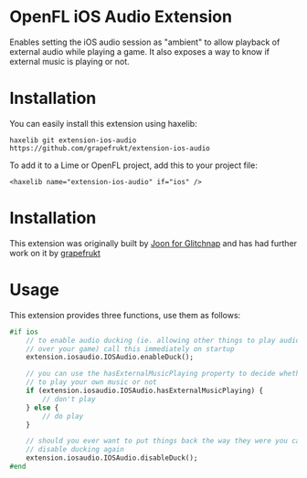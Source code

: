 OpenFL iOS Audio Extension
==========

Enables setting the iOS audio session as "ambient" to allow playback of external audio while playing a game. It also exposes a way to know if external music is playing or not.

Installation
============
You can easily install this extension using haxelib:

    haxelib git extension-ios-audio https://github.com/grapefrukt/extension-ios-audio

To add it to a Lime or OpenFL project, add this to your project file:

    <haxelib name="extension-ios-audio" if="ios" />

Installation
============

This extension was originally built by [Joon for Glitchnap](http://www.glitchnap.com/) and has had further work on it by [grapefrukt](http://grapefrukt.com)


Usage
=====

This extension provides three functions, use them as follows:

```haxe
#if ios
	// to enable audio ducking (ie. allowing other things to play audio
	// over your game) call this immediately on startup
	extension.iosaudio.IOSAudio.enableDuck();

	// you can use the hasExternalMusicPlaying property to decide whether 
	// to play your own music or not
	if (extension.iosaudio.IOSAudio.hasExternalMusicPlaying) {
		// don't play
	} else {
		// do play
	}

	// should you ever want to put things back the way they were you can
	// disable ducking again
	extension.iosaudio.IOSAudio.disableDuck();
#end
```
